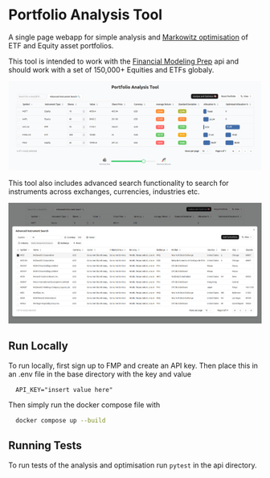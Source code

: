 
# Portfolio Analysis Tool

A single page webapp for simple analysis and [Markowitz optimisation](https://www.investopedia.com/terms/m/modernportfoliotheory.asp) of ETF and Equity asset portfolios.

This tool is intended to work with the [Financial Modeling Prep](https://financialmodelingprep.com) api and should work with a set of 150,000+ Equities and ETFs globaly.

![Portfolio Analysis Tool](images/portfolio_analysis_example.png)

This tool also includes advanced search functionality to search for instruments across exchanges, currencies, industries etc.

![Advanced Search Example](images/advanced_search_example.png)

## Run Locally

To run locally, first sign up to FMP and create an API key. Then place this in an .env file in the base directory with the key and value

```
  API_KEY="insert value here"
```

Then simply run the docker compose file with

```bash
  docker compose up --build
```

## Running Tests

To run tests of the analysis and optimisation run `pytest` in the api directory.

